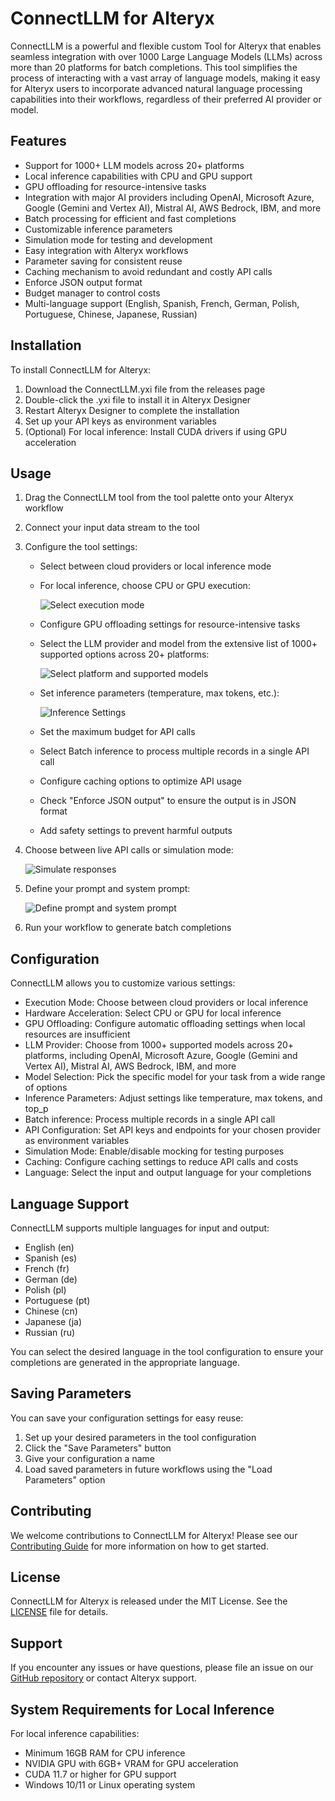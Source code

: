 # ConnectLLM for Alteryx

ConnectLLM is a powerful and flexible custom Tool for Alteryx that enables seamless integration with over 1000 Large Language Models (LLMs) across more than 20 platforms for batch completions. This tool simplifies the process of interacting with a vast array of language models, making it easy for Alteryx users to incorporate advanced natural language processing capabilities into their workflows, regardless of their preferred AI provider or model.

## Features

- Support for 1000+ LLM models across 20+ platforms
- Local inference capabilities with CPU and GPU support
- GPU offloading for resource-intensive tasks
- Integration with major AI providers including OpenAI, Microsoft Azure, Google (Gemini and Vertex AI), Mistral AI, AWS Bedrock, IBM, and more
- Batch processing for efficient and fast completions
- Customizable inference parameters
- Simulation mode for testing and development
- Easy integration with Alteryx workflows
- Parameter saving for consistent reuse
- Caching mechanism to avoid redundant and costly API calls
- Enforce JSON output format
- Budget manager to control costs
- Multi-language support (English, Spanish, French, German, Polish, Portuguese, Chinese, Japanese, Russian)

## Installation

To install ConnectLLM for Alteryx:

1. Download the ConnectLLM.yxi file from the releases page
2. Double-click the .yxi file to install it in Alteryx Designer
3. Restart Alteryx Designer to complete the installation
4. Set up your API keys as environment variables
5. (Optional) For local inference: Install CUDA drivers if using GPU acceleration

## Usage

1. Drag the ConnectLLM tool from the tool palette onto your Alteryx workflow
2. Connect your input data stream to the tool
3. Configure the tool settings:
   - Select between cloud providers or local inference mode
   - For local inference, choose CPU or GPU execution:
   
     ![Select execution mode](docs/images/Select-execution-mode.png)
   
   - Configure GPU offloading settings for resource-intensive tasks
   - Select the LLM provider and model from the extensive list of 1000+ supported options across 20+ platforms:
   
     ![Select platform and supported models](docs/images/Select-platform-and-supported-models.png)
   
   - Set inference parameters (temperature, max tokens, etc.):
   
     ![Inference Settings](docs/images/Inference-Settings.png)
   
   - Set the maximum budget for API calls
   - Select Batch inference to process multiple records in a single API call
   - Configure caching options to optimize API usage
   - Check "Enforce JSON output" to ensure the output is in JSON format
   - Add safety settings to prevent harmful outputs
4. Choose between live API calls or simulation mode:
   
   ![Simulate responses](docs/images/Simulate-responses.png)
   

5. Define your prompt and system prompt:

   ![Define prompt and system prompt](docs/images/Define-prompt-and_system-prompt.png)

6. Run your workflow to generate batch completions

## Configuration

ConnectLLM allows you to customize various settings:

- Execution Mode: Choose between cloud providers or local inference
- Hardware Acceleration: Select CPU or GPU for local inference
- GPU Offloading: Configure automatic offloading settings when local resources are insufficient
- LLM Provider: Choose from 1000+ supported models across 20+ platforms, including OpenAI, Microsoft Azure, Google (Gemini and Vertex AI), Mistral AI, AWS Bedrock, IBM, and more
- Model Selection: Pick the specific model for your task from a wide range of options
- Inference Parameters: Adjust settings like temperature, max tokens, and top_p
- Batch inference: Process multiple records in a single API call
- API Configuration: Set API keys and endpoints for your chosen provider as environment variables
- Simulation Mode: Enable/disable mocking for testing purposes
- Caching: Configure caching settings to reduce API calls and costs
- Language: Select the input and output language for your completions

## Language Support

ConnectLLM supports multiple languages for input and output:

- English (en)
- Spanish (es)
- French (fr)
- German (de)
- Polish (pl)
- Portuguese (pt)
- Chinese (cn)
- Japanese (ja)
- Russian (ru)

You can select the desired language in the tool configuration to ensure your completions are generated in the appropriate language.

## Saving Parameters

You can save your configuration settings for easy reuse:

1. Set up your desired parameters in the tool configuration
2. Click the "Save Parameters" button
3. Give your configuration a name
4. Load saved parameters in future workflows using the "Load Parameters" option

## Contributing

We welcome contributions to ConnectLLM for Alteryx! Please see our [Contributing Guide](CONTRIBUTING.md) for more information on how to get started.

## License

ConnectLLM for Alteryx is released under the MIT License. See the [LICENSE](LICENSE) file for details.

## Support

If you encounter any issues or have questions, please file an issue on our [GitHub repository](https://github.com/jupiterbak/ConnectLLM-Alteryx/issues) or contact Alteryx support.

## System Requirements for Local Inference

For local inference capabilities:

- Minimum 16GB RAM for CPU inference
- NVIDIA GPU with 6GB+ VRAM for GPU acceleration
- CUDA 11.7 or higher for GPU support
- Windows 10/11 or Linux operating system
